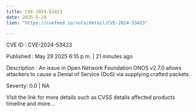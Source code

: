 ```yaml
---
title: CVE-2024-53423
date: 2025-5-29
lien: "https://cvefeed.io/vuln/detail/CVE-2024-53423"

---
```


CVE ID : CVE-2024-53423

Published :  May 29
2025
6:15 p.m. | 21 minutes ago

Description : An issue in Open Network Foundation ONOS v2.7.0 allows attackers to cause a Denial of Service (DoS) via supplying crafted packets.

Severity: 0.0 | NA

Visit the link for more details
such as CVSS details
affected products
timeline
and more...
